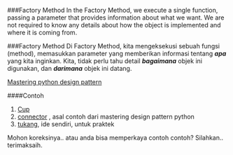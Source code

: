 ###Factory Method
In the Factory Method, we execute a single function, passing a parameter that
provides information about what we want. We are not required to know any details
about how the object is implemented and where it is coming from.

###Factory Method
Di Factory Method, kita mengeksekusi sebuah fungsi (method), memasukkan parameter yang
memberikan informasi tentang ***apa*** yang kita inginkan.
Kita, tidak perlu tahu detail ***bagaimana*** objek ini digunakan, dan ***darimana*** objek ini
datang.

[Mastering python design pattern](https://www.packtpub.com/application-development/mastering-python-design-patterns)

####Contoh
1. [Cup](https://github.com/ihfazhillah/desain-pola-python/blob/master/factory_method/cup-factory-method.py)
2. [connector](https://github.com/ihfazhillah/desain-pola-python/blob/master/factory_method/connector_01.py) , asal contoh dari mastering design pattern python
3. [tukang](https://github.com/ihfazhillah/desain-pola-python/blob/master/factory_method/tukang_01.py), ide sendiri, untuk praktek


Mohon koreksinya.. atau anda bisa memperkaya contoh contoh? Silahkan.. terimaksaih.
